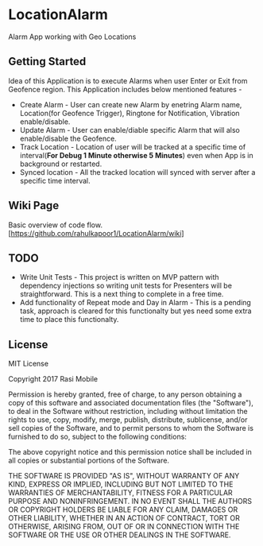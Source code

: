 # LocationAlarm
Alarm App working with Geo Locations

## Getting Started

Idea of this Application is to execute Alarms when user Enter or Exit from Geofence region. This Application includes below mentioned features -

* Create Alarm - User can create new Alarm by enetring Alarm name, Location(for Geofence Trigger), Ringtone for Notification, Vibration enable/disable.
* Update Alarm - User can enable/diable specific Alarm that will also enable/disable the Geofence.
* Track Location - Location of user will be tracked at a specific time of interval(**For Debug 1 Minute otherwise 5 Minutes**) even when App is in background or restarted.
* Synced location - All the tracked location will synced with server after a specific time interval.

## Wiki Page 
Basic overview of code flow.
[https://github.com/rahulkapoor1/LocationAlarm/wiki]

## TODO

* Write Unit Tests - This project is written on MVP pattern with dependency injections so writing unit tests for Presenters will be straightforward. This is a next thing to complete in a free time.
* Add functionality of Repeat mode and Day in Alarm - This is a pending task, approach is cleared for this functionalty but yes need some extra time to place this functionalty.

## License

MIT License

Copyright 2017 Rasi Mobile

Permission is hereby granted, free of charge, to any person obtaining a copy of this software and associated documentation files (the "Software"), to deal in the Software without restriction, including without limitation the rights to use, copy, modify, merge, publish, distribute, sublicense, and/or sell copies of the Software, and to permit persons to whom the Software is furnished to do so, subject to the following conditions:

The above copyright notice and this permission notice shall be included in all copies or substantial portions of the Software.

THE SOFTWARE IS PROVIDED "AS IS", WITHOUT WARRANTY OF ANY KIND, EXPRESS OR IMPLIED, INCLUDING BUT NOT LIMITED TO THE WARRANTIES OF MERCHANTABILITY, FITNESS FOR A PARTICULAR PURPOSE AND NONINFRINGEMENT. IN NO EVENT SHALL THE AUTHORS OR COPYRIGHT HOLDERS BE LIABLE FOR ANY CLAIM, DAMAGES OR OTHER LIABILITY, WHETHER IN AN ACTION OF CONTRACT, TORT OR OTHERWISE, ARISING FROM, OUT OF OR IN CONNECTION WITH THE SOFTWARE OR THE USE OR OTHER DEALINGS IN THE SOFTWARE.
